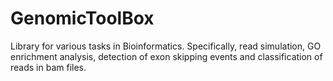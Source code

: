 # GenomicToolBox
Library for various tasks in Bioinformatics. Specifically, read simulation, GO enrichment analysis, detection of exon skipping events and classification of reads in bam files.

